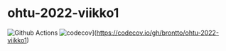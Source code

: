 # ohtu-2022-viikko1

![Github Actions](https://github.com/brontto/ohtu-2022-viikko1/workflows/CI/badge.svg)
![codecov](https://codecov.io/gh/brontto/ohtu-2022-viikko1/branch/main/graph/badge.svg?token=97YUBHQP8H)](https://codecov.io/gh/brontto/ohtu-2022-viikko1)
